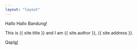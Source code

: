 ```yaml
---
layout: "layout"
---
```


Hallo Hallo Bandung!

This is {{ site.title }} and I am {{ site.author }}, {{ site.address }}.

Qapl[a!](SandBox/TARBALL.tar.bz2)

